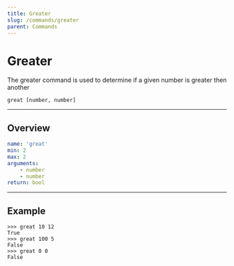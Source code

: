 ```yaml
---
title: Greater
slug: /commands/greater
parent: Commands
---
```


# Greater
The greater command is used to determine if a given number is greater then another
```
great [number, number]
```
---
## Overview
```yaml
name: 'great'
min: 2
max: 2
arguments:
    - number
    - number
return: bool
```
---
## Example 
```
>>> great 10 12
True
>>> great 100 5
False
>>> great 0 0
False
```